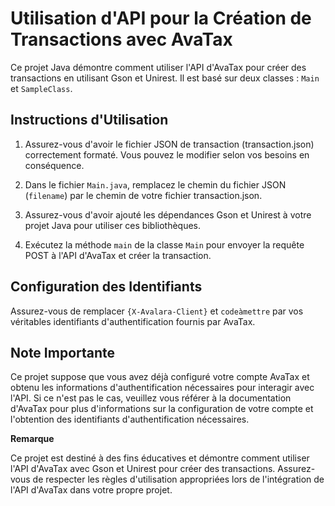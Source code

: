 # Utilisation d'API pour la Création de Transactions avec AvaTax

Ce projet Java démontre comment utiliser l'API d'AvaTax pour créer des transactions en utilisant Gson et Unirest. Il est basé sur deux classes : `Main` et `SampleClass`.

## Instructions d'Utilisation

1. Assurez-vous d'avoir le fichier JSON de transaction (transaction.json) correctement formaté. Vous pouvez le modifier selon vos besoins en conséquence.

2. Dans le fichier `Main.java`, remplacez le chemin du fichier JSON (`filename`) par le chemin de votre fichier transaction.json.

3. Assurez-vous d'avoir ajouté les dépendances Gson et Unirest à votre projet Java pour utiliser ces bibliothèques.

4. Exécutez la méthode `main` de la classe `Main` pour envoyer la requête POST à l'API d'AvaTax et créer la transaction.

## Configuration des Identifiants

Assurez-vous de remplacer `{X-Avalara-Client}` et `codeàmettre` par vos véritables identifiants d'authentification fournis par AvaTax.

## Note Importante

Ce projet suppose que vous avez déjà configuré votre compte AvaTax et obtenu les informations d'authentification nécessaires pour interagir avec l'API. Si ce n'est pas le cas, veuillez vous référer à la documentation d'AvaTax pour plus d'informations sur la configuration de votre compte et l'obtention des identifiants d'authentification nécessaires.

**Remarque**

Ce projet est destiné à des fins éducatives et démontre comment utiliser l'API d'AvaTax avec Gson et Unirest pour créer des transactions. Assurez-vous de respecter les règles d'utilisation appropriées lors de l'intégration de l'API d'AvaTax dans votre propre projet.
